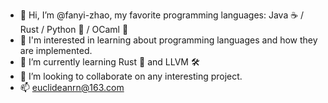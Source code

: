 - 👋 Hi, I’m @fanyi-zhao, my favorite programming languages: Java ☕️ / Rust / Python 🐍 / OCaml 🐫
- 👀 I'm interested in learning about programming languages and how they are implemented.
- 🌱 I’m currently learning Rust 🚀 and LLVM 🛠
- 💞️ I’m looking to collaborate on any interesting project.
- 📫 euclideanrn@163.com


<!---
📈 my github stats

<p align="center"> <img src="https://github-readme-stats.vercel.app/api?username=euclideanrn&show_icons=true&theme=gotham" alt="euclideanrn" />

euclideanrn/euclideanrn is a ✨ special ✨ repository because its `README.md` (this file) appears on your GitHub profile.
You can click the Preview link to take a look at your changes.
--->
